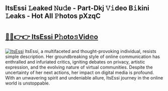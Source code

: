 ## ItsEssi 𝙻eaked 𝙽u𝚍e - Part-Dkj 𝚅𝚒deo B𝚒kini 𝙻eaks - Hot All 𝙿hotos pXzqC

# <h2><a href="http://ld6gjzc.urlbe.top/?page=ItsEssi">🔗🔗👉👉 ItsEssi P𝚑oto𝚜Vid𝚎o</a></h2>

[![ItsEssi](https://i.imgur.com/eBuTRDB.gif)](http://ld6gjzc.urlbe.top/?page=ItsEssi)
ItsEssi, a multifaceted and thought-provoking individual, resists simple description. Her groundbreaking style of online communication has enthralled and infuriated critics, igniting debates on privacy, artistic expression, and the evolving nature of virtual communities. Despite the uncertainty of her next actions, her impact on digital media is profound. With an unwavering spirit and undeniable allure, ItsEssi journey in the online world is unstoppable.
